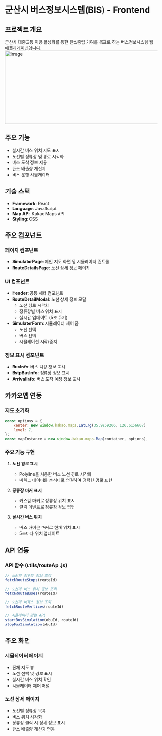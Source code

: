 # 군산시 버스정보시스템(BIS) - Frontend

## 프로젝트 개요
군산시 대중교통 이용 활성화를 통한 탄소중립 기여를 목표로 하는 버스정보시스템 웹 애플리케이션입니다.
<img width="527" height="241" alt="image" src="https://github.com/user-attachments/assets/32d2648f-0aad-451c-9d03-a802057e6469" />


## 주요 기능
- 실시간 버스 위치 지도 표시
- 노선별 정류장 및 경로 시각화
- 버스 도착 정보 제공
- 탄소 배출량 계산기
- 버스 운행 시뮬레이터

## 기술 스택
- **Framework**: React
- **Language**: JavaScript
- **Map API**: Kakao Maps API
- **Styling**: CSS


## 주요 컴포넌트

### 페이지 컴포넌트
- **SimulatorPage**: 메인 지도 화면 및 시뮬레이터 컨트롤
- **RouteDetailsPage**: 노선 상세 정보 페이지

### UI 컴포넌트
- **Header**: 공통 헤더 컴포넌트
- **RouteDetailModal**: 노선 상세 정보 모달
  - 노선 경로 시각화
  - 정류장별 버스 위치 표시
  - 실시간 업데이트 (5초 주기)
- **SimulatorForm**: 시뮬레이터 제어 폼
  - 노선 선택
  - 버스 선택
  - 시뮬레이션 시작/중지

### 정보 표시 컴포넌트
- **BusInfo**: 버스 차량 정보 표시
- **BstpBusInfo**: 정류장 정보 표시
- **ArrivalInfo**: 버스 도착 예정 정보 표시

## 카카오맵 연동

### 지도 초기화
```javascript
const options = {
    center: new window.kakao.maps.LatLng(35.9259206, 126.6156607),
    level: 7,
};
const mapInstance = new window.kakao.maps.Map(container, options);
```

### 주요 기능 구현
1. **노선 경로 표시**
   - Polyline을 사용한 버스 노선 경로 시각화
   - 버텍스 데이터를 순서대로 연결하여 정확한 경로 표현

2. **정류장 마커 표시**
   - 커스텀 마커로 정류장 위치 표시
   - 클릭 이벤트로 정류장 정보 팝업

3. **실시간 버스 위치**
   - 버스 아이콘 마커로 현재 위치 표시
   - 5초마다 위치 업데이트

## API 연동

### API 함수 (utils/routeApi.js)
```javascript
// 노선의 정류장 정보 조회
fetchRouteStops(routeId)

// 노선의 버스 위치 정보 조회
fetchRouteBuses(routeId)

// 노선의 버텍스 정보 조회
fetchRouteVertices(routeId)

// 시뮬레이터 관련 API
startBusSimulation(obuId, routeId)
stopBusSimulation(obuId)
```


## 주요 화면

### 시뮬레이터 페이지
- 전체 지도 뷰
- 노선 선택 및 경로 표시
- 실시간 버스 위치 확인
- 시뮬레이터 제어 패널

### 노선 상세 페이지
- 노선별 정류장 목록
- 버스 위치 시각화
- 정류장 클릭 시 상세 정보 표시
- 탄소 배출량 계산기 연동


